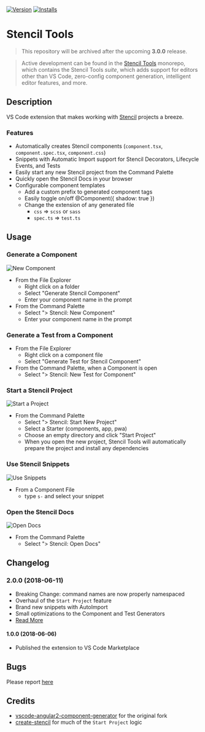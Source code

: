 [![Version](https://vsmarketplacebadge.apphb.com/version/natemoo-re.vscode-stencil-tools.svg)](https://marketplace.visualstudio.com/items?itemName=natemoo-re.vscode-stencil-tools) 
[![Installs](https://vsmarketplacebadge.apphb.com/installs/natemoo-re.vscode-stencil-tools.svg)](https://marketplace.visualstudio.com/items?itemName=natemoo-re.vscode-stencil-tools)
# Stencil Tools 

> This repository will be archived after the upcoming **3.0.0** release.

> Active development can be found in the [Stencil Tools](https://github.com/natemoo-re/stencil-tools) monorepo, which contains the Stencil Tools *suite*, which adds support for editors other than VS Code, zero-config component generation, intelligent editor features, and more.

## Description
VS Code extension that makes working with [Stencil](https://stenciljs.com/) projects a breeze.

### Features
- Automatically creates Stencil components (`component.tsx`, `component.spec.tsx`, `component.css`)
- Snippets with Automatic Import support for Stencil Decorators, Lifecycle Events, and Tests
- Easily start any new Stencil project from the Command Palette
- Quickly open the Stencil Docs in your browser
- Configurable component templates
    - Add a custom prefix to generated component tags
    - Easily toggle on/off @Component({ shadow: true })
    - Change the extension of any generated file
        - `css` => `scss` or `sass`
        - `spec.ts` => `test.ts`

## Usage
### Generate a Component
![New Component](./assets/tutorial/new-component.gif)
- From the File Explorer
    - Right click on a folder
    - Select "Generate Stencil Component"
    - Enter your component name in the prompt
- From the Command Palette
    - Select "> Stencil: New Component"
    - Enter your component name in the prompt

### Generate a Test from a Component
- From the File Explorer
    - Right click on a component file
    - Select "Generate Test for Stencil Component"
- From the Command Palette, when a Component is open
    - Select "> Stencil: New Test for Component"

### Start a Stencil Project
![Start a Project](./assets/tutorial/new-project.gif)
- From the Command Palette
    - Select "> Stencil: Start New Project"
    - Select a Starter (components, app, pwa)
    - Choose an empty directory and click "Start Project"
    - When you open the new project, Stencil Tools will automatically prepare the project and install any dependencies

### Use Stencil Snippets
![Use Snippets](./assets/tutorial/use-snippets.gif)
- From a Component File
    - type `s-` and select your snippet

### Open the Stencil Docs
![Open Docs](./assets/tutorial/open-docs.gif)
- From the Command Palette
    - Select "> Stencil: Open Docs"

## Changelog
### 2.0.0 (2018-06-11)
- Breaking Change: command names are now properly namespaced
- Overhaul of the `Start Project` feature
- Brand new snippets with AutoImport
- Small optimizations to the Component and Test Generators
- [Read More](./CHANGELOG.md#2.0.0)

#### 1.0.0 (2018-06-06)
- Published the extension to VS Code Marketplace

## Bugs
Please report [here](https://github.com/natemoo-re/vscode-stencil-tools/issues)

## Credits
- [vscode-angular2-component-generator](https://github.com/dbaikov/vscode-angular2-component-generator) for the original fork
- [create-stencil](https://github.com/ionic-team/create-stencil) for much of the `Start Project` logic
